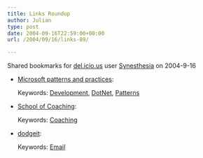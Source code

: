 ```yaml
---
title: Links Roundup
author: Julian
type: post
date: 2004-09-16T22:59:00+00:00
url: /2004/09/16/links-89/

---
```

Shared bookmarks for [del.icio.us][1] user  [Synesthesia][2] on 2004-9-16

  * [Microsoft patterns and practices][3]:
   
    Keywords: [Development][4], [DotNet][5], [Patterns][6]
  * [School of Coaching][7]:
   
    Keywords: [Coaching][8]
  * [dodgeit][9]:
   
    Keywords: [Email][10]

 [1]: https://del.icio.us/
 [2]: https://del.icio.us/synesthesia
 [3]: https://geekswithblogs.net/pmenefee/articles/MicrosoftPandP.aspx "https://geekswithblogs.net/pmenefee/articles/MicrosoftPandP.aspx"
 [4]: https://del.icio.us/synesthesia/Development
 [5]: https://del.icio.us/synesthesia/DotNet
 [6]: https://del.icio.us/synesthesia/Patterns
 [7]: https://theworkfoundation.com/solutions/soc/prog_files/certificated.htm "https://theworkfoundation.com/solutions/soc/prog_files/certificated.htm"
 [8]: https://del.icio.us/synesthesia/Coaching
 [9]: https://www.dodgeit.com/ "https://www.dodgeit.com/"
 [10]: https://del.icio.us/synesthesia/Email